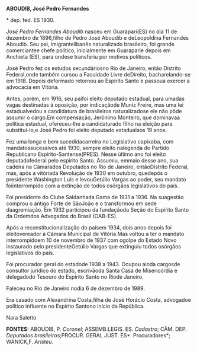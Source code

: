 **ABOUDIB, José Pedro Fernandes**

\* dep. fed. ES 1930.

*José Pedro Fernandes Aboudib* nasceu em Guarapari(ES) no dia 11 de
dezembro de 1896,filho de Pedro José Aboudib e deLeopoldina Fernandes
Aboudib. Seu pai, imigrantelibanês naturalizado brasileiro, foi grande
comerciantee chefe político, inicialmente em Guaraparie depois em
Anchieta (ES), para ondese transferiu por motivos políticos.

José Pedro fez os estudos secundáriosno Rio de Janeiro, então Distrito
Federal,onde também cursou a Faculdade Livre deDireito, bacharelando-se
em 1918. Depois deformado retornou ao Espírito Santo e passoua exercer a
advocacia em Vitória.

Antes, porém, em 1916, seu paifoi eleito deputado estadual, para umadas
vagas destinadas à oposição, por indicaçãode Muniz Freire, mas uma lei
estadualvedou a candidatura de brasileiros naturalizadose ele não pôde
assumir o cargo.Em compensação, Jerônimo Monteiro, que dominavaa
política estadual, ofereceu-lhe a candidaturado filho na eleição para
substituí-lo,e José Pedro foi eleito deputado estadualaos 19 anos.

Fez uma longa e bem sucedidacarreira no Legislativo capixaba, com
mandatossucessivos até 1930, sempre eleito nalegenda do Partido
Republicano Espírito-Santense(PRES). Nesse último ano foi eleito
deputadofederal pelo espírito Santo. Assumiu, emmaio desse ano, sua
cadeira na Câmarados Deputados no Rio de Janeiro, entãoDistrito Federal,
mas, após a vitóriada Revolução de 1930 em outubro, quedepôs o
presidente Washington Luís e levouGetúlio Vargas ao poder, seu mandato
foiinterrompido com a extinção de todos osórgãos legislativos do país.

Foi presidente do Clube Saldanhada Gama de 1931 a 1936. Na suagestão
comprou o antigo Forte de SãoJoão e o transformou em sede daagremiação.
Em 1932 participou da fundaçãoda Seção do Espírito Santo da Ordemdos
Advogados do Brasil (OAB-ES).

Após a reconstitucionalização do paísem 1934, dois anos depois foi
eleitovereador à Câmara Municipal de Vitória.Mas voltou a ter o mandato
interrompidoem 10 de novembro de 1937 com ogolpe do Estado Novo
instaurado pelo presidenteGetúlio Vargas que extinguiu todos osórgãos
legislativos do país.

Foi procurador geral do estadode 1938 a 1943. Ocupou ainda cargosde
consultor jurídico do estado, escrivãoda Santa Casa de Misericórdia e
delegadodo Tesouro do Espírito Santo no Riode Janeiro.

Faleceu no Rio de Janeiro nodia 6 de dezembro de 1989.

Era casado com Alexandrina Costa,filha de José Horácio Costa, advogadoe
político influente no Espírito Santono início da República.

Nara Saletto

**FONTES:** ABOUDIB, P. *Coronel*; ASSEMB.LEGIS. ES. *Cadastro*; CÂM.
DEP. *Deputados brasileiros*;PROCUR. GERAL JUST. ES*. Procuradores*;
WANICK,F. *Aristeu.*
